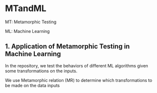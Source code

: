# MTandML

MT: Metamorphic Testing

ML: Machine Learning 

## 1. Application of Metamorphic Testing in Machine Learning 

In the repository, we test the behaviors of different ML algorithms given some transformations on the inputs.

We use Metamorphic relation (MR) to determine which transformations to be made on the data inputs 